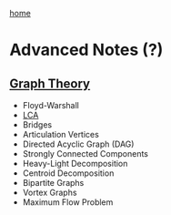[home](/)
# Advanced Notes (?)
## [Graph Theory](/Advanced_Notes/Graph_Theory)
- Floyd-Warshall
- [LCA](/Advanced_Notes/Graph_Theory/LCA)
- Bridges
- Articulation Vertices
- Directed Acyclic Graph (DAG)
- Strongly Connected Components
- Heavy-Light Decomposition
- Centroid Decomposition
- Bipartite Graphs
- Vortex Graphs
- Maximum Flow Problem
